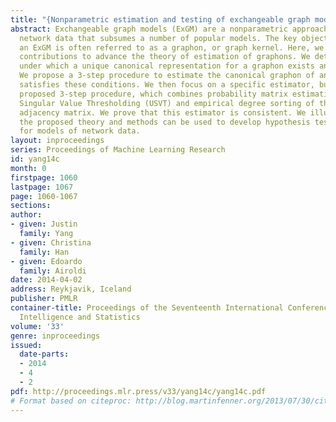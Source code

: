 ```yaml
---
title: "{Nonparametric estimation and testing of exchangeable graph models}"
abstract: Exchangeable graph models (ExGM) are a nonparametric approach to modeling
  network data that subsumes a number of popular models. The key object that defines
  an ExGM is often referred to as a graphon, or graph kernel. Here, we make three
  contributions to advance the theory of estimation of graphons. We determine conditions
  under which a unique canonical representation for a graphon exists and it is identifiable.
  We propose a 3-step procedure to estimate the canonical graphon of any ExGM that
  satisfies these conditions. We then focus on a specific estimator, built using the
  proposed 3-step procedure, which combines probability matrix estimation by Universal
  Singular Value Thresholding (USVT) and empirical degree sorting of the observed
  adjacency matrix. We prove that this estimator is consistent. We illustrate how
  the proposed theory and methods can be used to develop hypothesis testing procedures
  for models of network data.
layout: inproceedings
series: Proceedings of Machine Learning Research
id: yang14c
month: 0
firstpage: 1060
lastpage: 1067
page: 1060-1067
sections: 
author:
- given: Justin
  family: Yang
- given: Christina
  family: Han
- given: Edoardo
  family: Airoldi
date: 2014-04-02
address: Reykjavik, Iceland
publisher: PMLR
container-title: Proceedings of the Seventeenth International Conference on Artificial
  Intelligence and Statistics
volume: '33'
genre: inproceedings
issued:
  date-parts:
  - 2014
  - 4
  - 2
pdf: http://proceedings.mlr.press/v33/yang14c/yang14c.pdf
# Format based on citeproc: http://blog.martinfenner.org/2013/07/30/citeproc-yaml-for-bibliographies/
---
```

